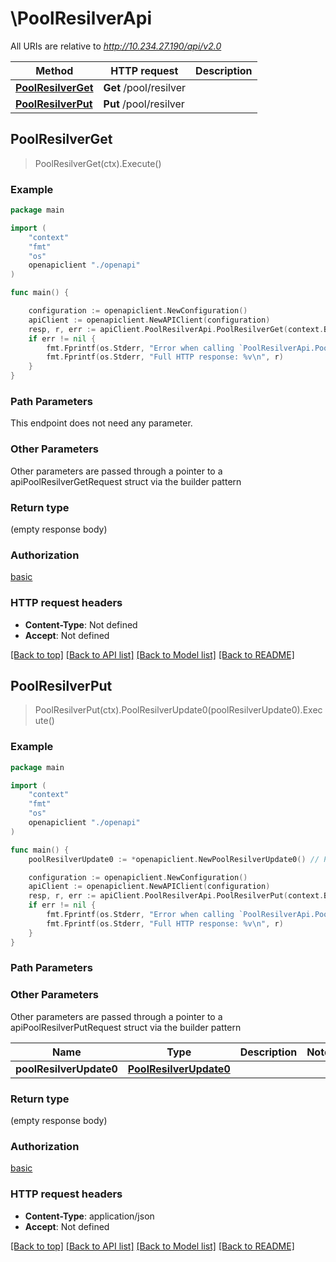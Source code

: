 # \PoolResilverApi

All URIs are relative to *http://10.234.27.190/api/v2.0*

Method | HTTP request | Description
------------- | ------------- | -------------
[**PoolResilverGet**](PoolResilverApi.md#PoolResilverGet) | **Get** /pool/resilver | 
[**PoolResilverPut**](PoolResilverApi.md#PoolResilverPut) | **Put** /pool/resilver | 



## PoolResilverGet

> PoolResilverGet(ctx).Execute()



### Example

```go
package main

import (
    "context"
    "fmt"
    "os"
    openapiclient "./openapi"
)

func main() {

    configuration := openapiclient.NewConfiguration()
    apiClient := openapiclient.NewAPIClient(configuration)
    resp, r, err := apiClient.PoolResilverApi.PoolResilverGet(context.Background()).Execute()
    if err != nil {
        fmt.Fprintf(os.Stderr, "Error when calling `PoolResilverApi.PoolResilverGet``: %v\n", err)
        fmt.Fprintf(os.Stderr, "Full HTTP response: %v\n", r)
    }
}
```

### Path Parameters

This endpoint does not need any parameter.

### Other Parameters

Other parameters are passed through a pointer to a apiPoolResilverGetRequest struct via the builder pattern


### Return type

 (empty response body)

### Authorization

[basic](../README.md#basic)

### HTTP request headers

- **Content-Type**: Not defined
- **Accept**: Not defined

[[Back to top]](#) [[Back to API list]](../README.md#documentation-for-api-endpoints)
[[Back to Model list]](../README.md#documentation-for-models)
[[Back to README]](../README.md)


## PoolResilverPut

> PoolResilverPut(ctx).PoolResilverUpdate0(poolResilverUpdate0).Execute()





### Example

```go
package main

import (
    "context"
    "fmt"
    "os"
    openapiclient "./openapi"
)

func main() {
    poolResilverUpdate0 := *openapiclient.NewPoolResilverUpdate0() // PoolResilverUpdate0 |  (optional)

    configuration := openapiclient.NewConfiguration()
    apiClient := openapiclient.NewAPIClient(configuration)
    resp, r, err := apiClient.PoolResilverApi.PoolResilverPut(context.Background()).PoolResilverUpdate0(poolResilverUpdate0).Execute()
    if err != nil {
        fmt.Fprintf(os.Stderr, "Error when calling `PoolResilverApi.PoolResilverPut``: %v\n", err)
        fmt.Fprintf(os.Stderr, "Full HTTP response: %v\n", r)
    }
}
```

### Path Parameters



### Other Parameters

Other parameters are passed through a pointer to a apiPoolResilverPutRequest struct via the builder pattern


Name | Type | Description  | Notes
------------- | ------------- | ------------- | -------------
 **poolResilverUpdate0** | [**PoolResilverUpdate0**](PoolResilverUpdate0.md) |  | 

### Return type

 (empty response body)

### Authorization

[basic](../README.md#basic)

### HTTP request headers

- **Content-Type**: application/json
- **Accept**: Not defined

[[Back to top]](#) [[Back to API list]](../README.md#documentation-for-api-endpoints)
[[Back to Model list]](../README.md#documentation-for-models)
[[Back to README]](../README.md)


